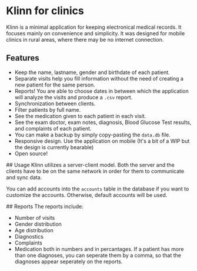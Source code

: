 # Klinn for clinics

Klinn is a minimal application for keeping electronical medical records. It focuses mainly on convenience and simplicity.
It was designed for mobile clinics in rural areas, where there may be no internet connection.

## Features
* Keep the name, lastname, gender and birthdate of each patient.
* Separate visits help you fill information without the need of creating a new patient for the same person.
* Reports! You are able to choose dates in between which the application will analyze the visits and produce a `.csv` report.
* Synchronization between clients.
* Filter patients by full name.
* See the medication given to each patient in each visit.
* See the exam doctor, exam notes, diagnosis, Blood Glucose Test results, and complaints of each patient.
* You can make a backup by simply copy-pasting the `data.db` file.
* Responsive design. Use the application on mobile (It's a bit of a WIP but the design is currently bearable)
* Open source!

## Usage
Klinn utilizes a server-client model. Both the server and the clients have to be on the same network in order for them to communicate and sync data.

You can add accounts into the `accounts` table in the database if you want to customize the accounts. Otherwise, default accounts will be used.

## Reports
The reports include:
* Number of visits
* Gender distribution
* Age distribution
* Diagnostics
* Complaints
* Medication
both in numbers and in percantages. If a patient has more than one diagnoses, you can seperate them by a comma, so that the diagnoses appear seperately on the reports.
